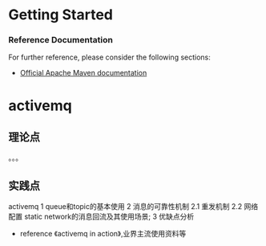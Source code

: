 # Getting Started

### Reference Documentation
For further reference, please consider the following sections:

* [Official Apache Maven documentation](https://maven.apache.org/guides/index.html)

# activemq
## 理论点
。。。

## 实践点
activemq
1 queue和topic的基本使用
2 消息的可靠性机制
2.1 重发机制
2.2 网络配置
static network的消息回流及其使用场景;
3 优缺点分析

* reference 《activemq in action》,业界主流使用资料等
